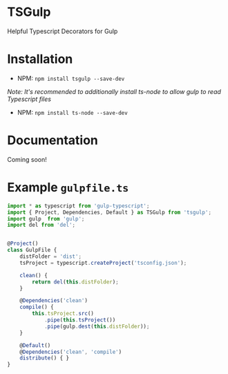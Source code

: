 # TSGulp

Helpful Typescript Decorators for Gulp


# Installation

* NPM: `npm install tsgulp --save-dev`

*Note: It's recommended to additionally install ts-node to allow gulp to read Typescript files*

* NPM: `npm install ts-node --save-dev`

# Documentation

Coming soon!

# Example `gulpfile.ts`

```ts
import * as typescript from 'gulp-typescript';
import { Project, Dependencies, Default } as TSGulp from 'tsgulp';
import gulp  from 'gulp';
import del from 'del';


@Project()
class GulpFile {
    distFolder = 'dist';
    tsProject = typescript.createProject('tsconfig.json');

    clean() {
        return del(this.distFolder);
    }

    @Dependencies('clean')
    compile() {
        this.tsProject.src()
            .pipe(this.tsProject())
            .pipe(gulp.dest(this.distFolder));
    }

    @Default()
    @Dependencies('clean', 'compile')
    distribute() { }
}
```
